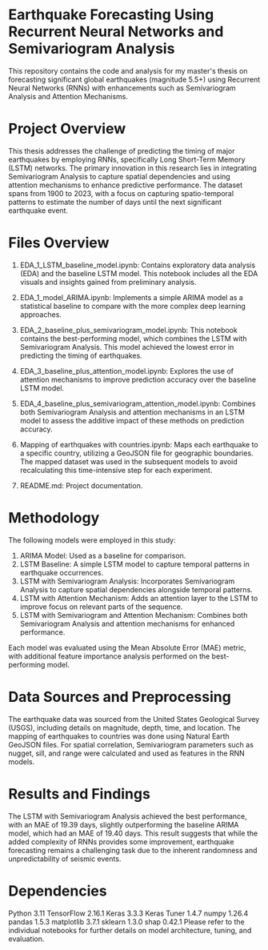 # Earthquake Forecasting Using Recurrent Neural Networks and Semivariogram Analysis
This repository contains the code and analysis for my master's thesis on forecasting significant global earthquakes (magnitude 5.5+) using Recurrent Neural Networks (RNNs) with enhancements such as Semivariogram Analysis and Attention Mechanisms.

# Project Overview
This thesis addresses the challenge of predicting the timing of major earthquakes by employing RNNs, specifically Long Short-Term Memory (LSTM) networks. The primary innovation in this research lies in integrating Semivariogram Analysis to capture spatial dependencies and using attention mechanisms to enhance predictive performance. The dataset spans from 1900 to 2023, with a focus on capturing spatio-temporal patterns to estimate the number of days until the next significant earthquake event.

# Files Overview
1) EDA_1_LSTM_baseline_model.ipynb: Contains exploratory data analysis (EDA) and the baseline LSTM model. This notebook includes all the EDA visuals and insights gained from preliminary analysis.

2) EDA_1_model_ARIMA.ipynb: Implements a simple ARIMA model as a statistical baseline to compare with the more complex deep learning approaches.

3) EDA_2_baseline_plus_semivariogram_model.ipynb: This notebook contains the best-performing model, which combines the LSTM with Semivariogram Analysis. This model achieved the lowest error in predicting the timing of earthquakes.

4) EDA_3_baseline_plus_attention_model.ipynb: Explores the use of attention mechanisms to improve prediction accuracy over the baseline LSTM model.

5) EDA_4_baseline_plus_semivariogram_attention_model.ipynb: Combines both Semivariogram Analysis and attention mechanisms in an LSTM model to assess the additive impact of these methods on prediction accuracy.

6) Mapping of earthquakes with countries.ipynb: Maps each earthquake to a specific country, utilizing a GeoJSON file for geographic boundaries. The mapped dataset was used in the subsequent models to avoid recalculating this time-intensive step for each experiment.

7) README.md: Project documentation.

# Methodology
The following models were employed in this study:

1) ARIMA Model: Used as a baseline for comparison.
2) LSTM Baseline: A simple LSTM model to capture temporal patterns in earthquake occurrences.
3) LSTM with Semivariogram Analysis: Incorporates Semivariogram Analysis to capture spatial dependencies alongside temporal patterns.
4) LSTM with Attention Mechanism: Adds an attention layer to the LSTM to improve focus on relevant parts of the sequence.
5) LSTM with Semivariogram and Attention Mechanism: Combines both Semivariogram Analysis and attention mechanisms for enhanced performance.

Each model was evaluated using the Mean Absolute Error (MAE) metric, with additional feature importance analysis performed on the best-performing model.

# Data Sources and Preprocessing
The earthquake data was sourced from the United States Geological Survey (USGS), including details on magnitude, depth, time, and location. The mapping of earthquakes to countries was done using Natural Earth GeoJSON files. For spatial correlation, Semivariogram parameters such as nugget, sill, and range were calculated and used as features in the RNN models.

# Results and Findings
The LSTM with Semivariogram Analysis achieved the best performance, with an MAE of 19.39 days, slightly outperforming the baseline ARIMA model, which had an MAE of 19.40 days. This result suggests that while the added complexity of RNNs provides some improvement, earthquake forecasting remains a challenging task due to the inherent randomness and unpredictability of seismic events.

# Dependencies
Python 3.11
TensorFlow 2.16.1
Keras 3.3.3
Keras Tuner 1.4.7
numpy 1.26.4
pandas 1.5.3
matplotlib 3.7.1
sklearn 1.3.0
shap 0.42.1
Please refer to the individual notebooks for further details on model architecture, tuning, and evaluation.
